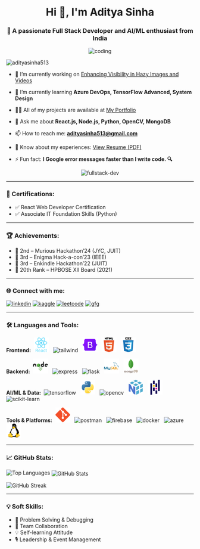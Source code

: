 <h1 align="center">Hi 👋, I'm Aditya Sinha</h1>
<h3 align="center">🚀 A passionate Full Stack Developer and AI/ML enthusiast from India</h3>

<p align="center">
  <img src="https://media.giphy.com/media/qgQUggAC3Pfv687qPC/giphy.gif" alt="coding" width="500"/>
</p>

<p align="left">
  <img src="https://komarev.com/ghpvc/?username=adityasinha513&label=Profile%20views&color=0e75b6&style=flat" alt="adityasinha513" />
</p>

- 🔭 I’m currently working on [Enhancing Visibility in Hazy Images and Videos](https://github.com/adityasinha513/haze-removal-deep-learning-NYU2)

- 🌱 I’m currently learning **Azure DevOps, TensorFlow Advanced, System Design**

- 👨‍💻 All of my projects are available at [My Portfolio](https://adityasinha513.github.io/Portfolio-Website)

- 💬 Ask me about **React.js, Node.js, Python, OpenCV, MongoDB**

- 📫 How to reach me: **adityasinha513@gmail.com**

- 📄 Know about my experiences: [View Resume (PDF)](https://github.com/adityasinha513/Certificates/blob/main/Aditya_Sinha_Resume.pdf)

- ⚡ Fun fact: **I Google error messages faster than I write code. 🔍**

<p align="center">
  <img src="https://media.giphy.com/media/fAnzw6YK33jMwzp5wp/giphy.gif" alt="fullstack-dev" width="500"/>
</p>

---

<h3 align="left">🧠 Certifications:</h3>

- ✅ React Web Developer Certification  
- ✅ Associate IT Foundation Skills (Python)

---

<h3 align="left">🏆 Achievements:</h3>

- 🥈 2nd – Murious Hackathon’24 (JYC, JUIT)  
- 🥉 3rd – Enigma Hack-a-con’23 (IEEE)  
- 🥉 3rd – Enkindle Hackathon’22 (JUIT)  
- 🏅 20th Rank – HPBOSE XII Board (2021)

---

<h3 align="left">🌐 Connect with me:</h3>
<p align="left">
  <a href="https://linkedin.com/in/aditya-sinha-3a46b4226" target="blank"><img src="https://raw.githubusercontent.com/rahuldkjain/github-profile-readme-generator/master/src/images/icons/Social/linked-in-alt.svg" alt="linkedin" height="30" width="40" /></a>
  <a href="https://kaggle.com/iamaditya07" target="blank"><img src="https://raw.githubusercontent.com/rahuldkjain/github-profile-readme-generator/master/src/images/icons/Social/kaggle.svg" alt="kaggle" height="30" width="40" /></a>
  <a href="https://www.leetcode.com/adityasinha513" target="blank"><img src="https://raw.githubusercontent.com/rahuldkjain/github-profile-readme-generator/master/src/images/icons/Social/leet-code.svg" alt="leetcode" height="30" width="40" /></a>
  <a href="https://auth.geeksforgeeks.org/user/a3q66t54d8p9j1sa6toyv1ymb66i5aqa19s5w3dp/profile" target="blank"><img src="https://raw.githubusercontent.com/rahuldkjain/github-profile-readme-generator/master/src/images/icons/Social/geeks-for-geeks.svg" alt="gfg" height="30" width="40" /></a>
</p>

---

<h3 align="left">🛠️ Languages and Tools:</h3>

<!-- Frontend -->
<p align="left">
  <strong>Frontend:</strong>&nbsp;
  <img src="https://raw.githubusercontent.com/devicons/devicon/master/icons/react/react-original-wordmark.svg" alt="react" width="40" height="40"/> &nbsp;
  <img src="https://www.vectorlogo.zone/logos/tailwindcss/tailwindcss-icon.svg" alt="tailwind" width="40" height="40"/> &nbsp;
  <img src="https://raw.githubusercontent.com/devicons/devicon/master/icons/bootstrap/bootstrap-original.svg" alt="bootstrap" width="40" height="40"/> &nbsp;
  <img src="https://raw.githubusercontent.com/devicons/devicon/master/icons/html5/html5-original-wordmark.svg" alt="html5" width="40" height="40"/> &nbsp;
  <img src="https://raw.githubusercontent.com/devicons/devicon/master/icons/css3/css3-original-wordmark.svg" alt="css3" width="40" height="40"/>
</p>

<!-- Backend -->
<p align="left">
  <strong>Backend:</strong>&nbsp;
  <img src="https://raw.githubusercontent.com/devicons/devicon/master/icons/nodejs/nodejs-original-wordmark.svg" alt="nodejs" width="40" height="40"/> &nbsp;
  <img src="https://www.vectorlogo.zone/logos/expressjs/expressjs-icon.svg" alt="express" width="40" height="40"/> &nbsp;
  <img src="https://www.vectorlogo.zone/logos/pocoo_flask/pocoo_flask-icon.svg" alt="flask" width="40" height="40"/> &nbsp;
  <img src="https://raw.githubusercontent.com/devicons/devicon/master/icons/mysql/mysql-original-wordmark.svg" alt="mysql" width="40" height="40"/> &nbsp;
  <img src="https://raw.githubusercontent.com/devicons/devicon/master/icons/mongodb/mongodb-original-wordmark.svg" alt="mongodb" width="40" height="40"/>
</p>

<!-- ML / Data -->
<p align="left">
  <strong>AI/ML & Data:</strong>&nbsp;
  <img src="https://www.vectorlogo.zone/logos/tensorflow/tensorflow-icon.svg" alt="tensorflow" width="40" height="40"/> &nbsp;
  <img src="https://raw.githubusercontent.com/devicons/devicon/master/icons/python/python-original.svg" alt="python" width="40" height="40"/> &nbsp;
  <img src="https://www.vectorlogo.zone/logos/opencv/opencv-icon.svg" alt="opencv" width="40" height="40"/> &nbsp;
  <img src="https://raw.githubusercontent.com/devicons/devicon/master/icons/numpy/numpy-original.svg" alt="numpy" width="40" height="40"/> &nbsp;
  <img src="https://raw.githubusercontent.com/devicons/devicon/master/icons/pandas/pandas-original.svg" alt="pandas" width="40" height="40"/> &nbsp;
  <img src="https://upload.wikimedia.org/wikipedia/commons/0/05/Scikit_learn_logo_small.svg" alt="scikit-learn" width="40" height="40"/>
</p>

<!-- Tools -->
<p align="left">
  <strong>Tools & Platforms:</strong>&nbsp;
  <img src="https://raw.githubusercontent.com/devicons/devicon/master/icons/git/git-original.svg" alt="git" width="40" height="40"/> &nbsp;
  <img src="https://www.vectorlogo.zone/logos/getpostman/getpostman-icon.svg" alt="postman" width="40" height="40"/> &nbsp;
  <img src="https://www.vectorlogo.zone/logos/firebase/firebase-icon.svg" alt="firebase" width="40" height="40"/> &nbsp;
  <img src="https://www.vectorlogo.zone/logos/docker/docker-icon.svg" alt="docker" width="40" height="40"/> &nbsp;
  <img src="https://www.vectorlogo.zone/logos/microsoft_azure/microsoft_azure-icon.svg" alt="azure" width="40" height="40"/> &nbsp;
  <img src="https://raw.githubusercontent.com/devicons/devicon/master/icons/linux/linux-original.svg" alt="linux" width="40" height="40"/>
</p>

---

<h3 align="left">📈 GitHub Stats:</h3>

<p><img align="left" src="https://github-readme-stats.vercel.app/api/top-langs?username=adityasinha513&show_icons=true&locale=en&layout=compact" alt="Top Languages" /></p>

<p>&nbsp;<img align="center" src="https://github-readme-stats.vercel.app/api?username=adityasinha513&show_icons=true&locale=en" alt="GitHub Stats" /></p>

<p><img align="center" src="https://github-readme-streak-stats.herokuapp.com/?user=adityasinha513&" alt="GitHub Streak" /></p>

---

<h3 align="left">💡 Soft Skills:</h3>

- 🎯 Problem Solving & Debugging  
- 👥 Team Collaboration  
- 💡 Self-learning Attitude  
- 🎙️ Leadership & Event Management
